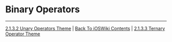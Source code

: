 # Binary Operators

---

[2.1.3.2 Unary Operators Theme](./2.1.3.2%20Unary.md) | [Back To iOSWiki Contents](https://github.com/eldaroid/iOSWiki) | [2.1.3.3 Ternary Operator Theme](./2.1.3.3%20Ternary.md)